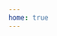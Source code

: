```yaml
---
home: true
---
```


<!-- 这个页面是我们的首页，我们可以在这个页面进行一些md格式的输出，达到一打开我们这个文档就可以达到耳目一新的感觉 -->
 <!-- # HOME PAGE -->